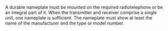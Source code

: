 A durable nameplate must be mounted on the required radiotelephone or be an integral part of it. When the transmitter and receiver comprise a single unit, one nameplate is sufficient. The nameplate must show at least the name of the manufacturer and the type or model number.

